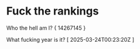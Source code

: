 # Fuck the rankings

Who the hell am I?
{ 14267145 }

What fucking year is it?
[ 2025-03-24T00:23:20Z ]
